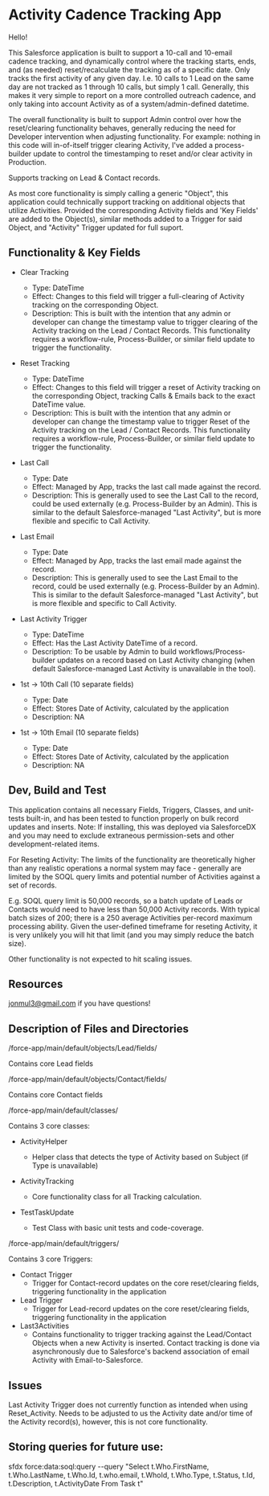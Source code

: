 # Activity Cadence Tracking  App
Hello!

This Salesforce application is built to support a 10-call and 10-email cadence tracking, and dynamically control where the tracking starts, ends, and (as needed) reset/recalculate the tracking as of a specific date. Only tracks the first activity of any given day. I.e. 10 calls to 1 Lead on the same day are not tracked as 1 through 10 calls, but simply 1 call. Generally, this makes it very simple to report on a more controlled outreach cadence, and only taking into account Activity as of a system/admin-defined datetime.

The overall functionality is built to support Admin control over how the reset/clearing functionality behaves, generally reducing the need for Developer intervention when adjusting functionality. For example: nothing in this code will in-of-itself trigger clearing Activity, I've added a process-builder update to control the timestamping to reset and/or clear activity in Production.

Supports tracking on Lead & Contact records. 

As most core functionality is simply calling a generic "Object", this application could technically support tracking on additional objects that utilize Activities. Provided the corresponding Activity fields and 'Key Fields' are added to the Object(s), similar methods added to a Trigger for said Object, and "Activity" Trigger updated for full suport.

## Functionality & Key Fields

- Clear Tracking
  - Type: DateTime
  - Effect: Changes to this field will trigger a full-clearing of Activity tracking on the corresponding Object.
  - Description: This is built with the intention that any admin or developer can change the timestamp value to trigger clearing of the Activity tracking on the Lead / Contact Records. This functionality requires a workflow-rule, Process-Builder, or similar field update to trigger the functionality.

- Reset Tracking
  - Type: DateTime
  - Effect: Changes to this field will trigger a reset of Activity tracking on the corresponding Object, tracking Calls & Emails back to the exact DateTime value.
  - Description: This is built with the intention that any admin or developer can change the timestamp value to trigger Reset of the Activity tracking on the Lead / Contact Records. This functionality requires a workflow-rule, Process-Builder, or similar field update to trigger the functionality.

- Last Call
  - Type: Date
  - Effect: Managed by App, tracks the last call made against the record.
  - Description: This is generally used to see the Last Call to the record, could be used externally (e.g. Process-Builder by an Admin). This is similar to the default Salesforce-managed "Last Activity", but is more flexible and specific to Call Activity.

- Last Email
  - Type: Date
  - Effect: Managed by App, tracks the last email made against the record.
  - Description: This is generally used to see the Last Email to the record, could be used externally (e.g. Process-Builder by an Admin). This is similar to the default Salesforce-managed "Last Activity", but is more flexible and specific to Call Activity.

- Last Activity Trigger
  - Type: DateTime
  - Effect: Has the Last Activity DateTime of a record.
  - Description: To be usable by Admin to build workflows/Process-builder updates on a record based on Last Activity changing (when default Salesforce-managed Last Activity is unavailable in the tool).

- 1st -> 10th Call (10 separate fields)
  - Type: Date
  - Effect: Stores Date of Activity, calculated by the application
  - Description: NA
  
- 1st -> 10th Email (10 separate fields)
  - Type: Date
  - Effect: Stores Date of Activity, calculated by the application
  - Description: NA

## Dev, Build and Test
This application contains all necessary Fields, Triggers, Classes, and unit-tests built-in, and has been tested to function properly on bulk record updates and inserts. Note: If installing, this was deployed via SalesforceDX and you may need to exclude extraneous permission-sets and other development-related items.

For Reseting Activity: The limits of the functionality are theoretically higher than any realistic operations a normal system may face - generally are limited by the SOQL query limits and potential number of Activities against a set of records.

E.g. SOQL query limit is 50,000 records, so a batch update of Leads or Contacts would need to have less than 50,000 Activity records. With typical batch sizes of 200; there is a 250 average Activities per-record maximum processing ability. Given the user-defined timeframe for reseting Activity, it is very unlikely you will hit that limit (and you may simply reduce the batch size).

Other functionality is not expected to hit scaling issues.

## Resources
jonmul3@gmail.com if you have questions! 

## Description of Files and Directories
/force-app/main/default/objects/Lead/fields/

Contains core Lead fields

/force-app/main/default/objects/Contact/fields/

Contains core Contact fields

/force-app/main/default/classes/

Contains 3 core classes:
- ActivityHelper
  - Helper class that detects the type of Activity based on Subject (if Type is unavailable)

- ActivityTracking
  - Core functionality class for all Tracking calculation.

- TestTaskUpdate
  - Test Class with basic unit tests and code-coverage.
  
/force-app/main/default/triggers/

Contains 3 core Triggers:
- Contact Trigger
  - Trigger for Contact-record updates on the core reset/clearing fields, triggering functionality in the application
- Lead Trigger
  - Trigger for Lead-record updates on the core reset/clearing fields, triggering functionality in the application
- Last3Activities
  - Contains functionality to trigger tracking against the Lead/Contact Objects when a new Activity is inserted. Contact tracking is done via asynchronously due to Salesforce's backend association of email Activity with Email-to-Salesforce.

## Issues
Last Activity Trigger does not currently function as intended when using Reset_Activity. Needs to be adjusted to us the Activity date and/or time of the Activity record(s), however, this is not core functionality.

## Storing queries for future use:

sfdx force:data:soql:query --query "Select t.Who.FirstName, t.Who.LastName, t.Who.Id, t.who.email, t.WhoId, t.Who.Type, t.Status, t.Id, t.Description, t.ActivityDate From Task t"
